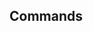 <!-- Space: ZshKubectl -->
<!-- Parent: Project -->
<!-- Title: Project Commands -->

<!-- Label: ZshKubectl -->
<!-- Label: Project -->
<!-- Label: Commands -->
<!-- Include: docs/disclaimer.md -->
<!-- Include: ac:toc -->

## Commands
